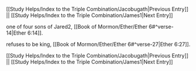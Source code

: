 [[Study Helps/Index to the Triple Combination/Jacobugath|Previous Entry]]  ||  [[Study Helps/Index to the Triple Combination/James1|Next Entry]]

 one of four sons of Jared2, [[Book of Mormon/Ether/Ether 6#^verse-14|Ether 6:14]].

 refuses to be king, [[Book of Mormon/Ether/Ether 6#^verse-27|Ether 6:27]].

[[Study Helps/Index to the Triple Combination/Jacobugath|Previous Entry]]  ||  [[Study Helps/Index to the Triple Combination/James1|Next Entry]]